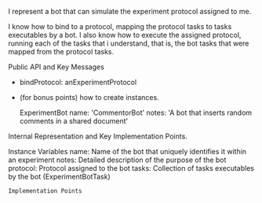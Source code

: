 I represent a bot that can simulate the experiment protocol assigned to me.

I know how to bind to a protocol, mapping the protocol tasks to tasks executables by a bot.
I also know how to execute the assigned protocol, running each of the tasks that i understand, that is, 
the bot tasks that were mapped from the protocol tasks.


Public API and Key Messages

- bindProtocol: anExperimentProtocol
- (for bonus points) how to create instances.

   ExperimentBot name: 'CommentorBot' notes: 'A bot that inserts random comments in a shared document'
 
Internal Representation and Key Implementation Points.

   Instance Variables
		name:			<String>	Name of the bot that uniquely identifies it within an experiment 
		notes:			<String> Detailed description of the purpose of the bot 
		protocol:		<ExperimentProtocol> Protocol assigned to the bot
		tasks:			<OrderedCollection> Collection of tasks executables by the bot (ExperimentBotTask)


    Implementation Points